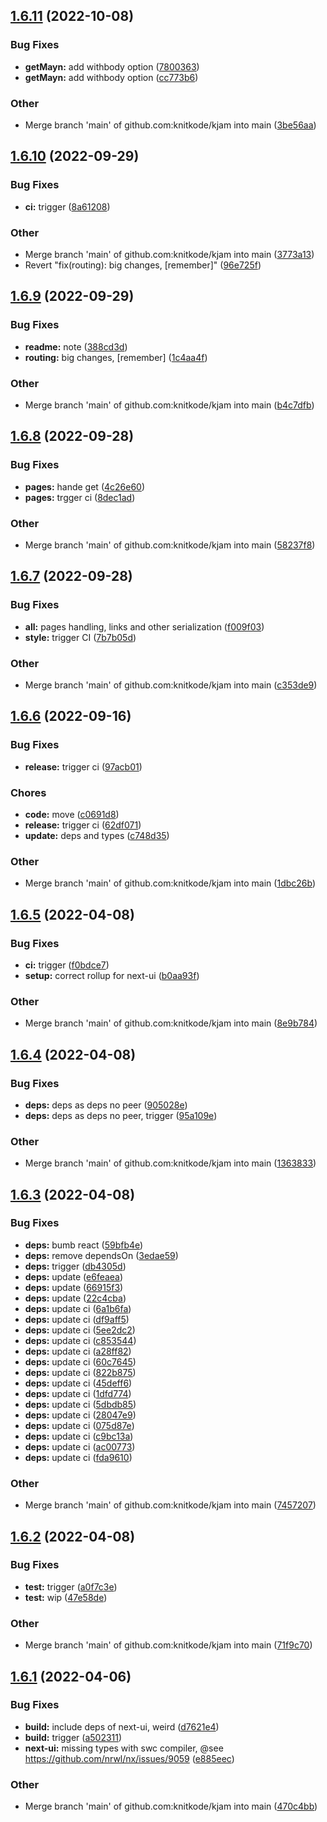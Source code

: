 ## [1.6.11](https://github.com/knitkode/kjam/compare/v1.6.10...v1.6.11) (2022-10-08)

### Bug Fixes

- **getMayn:** add withbody option ([7800363](https://github.com/knitkode/kjam/commit/7800363a383b0c0a13354fb8d10a58b35ceaf3e7))
- **getMayn:** add withbody option ([cc773b6](https://github.com/knitkode/kjam/commit/cc773b61a1f2aaef8b5b491513228a1effebecfe))

### Other

- Merge branch 'main' of github.com:knitkode/kjam into main ([3be56aa](https://github.com/knitkode/kjam/commit/3be56aa955416cd36e0bcdc627056fddaaa5d5a3))

## [1.6.10](https://github.com/knitkode/kjam/compare/v1.6.9...v1.6.10) (2022-09-29)

### Bug Fixes

- **ci:** trigger ([8a61208](https://github.com/knitkode/kjam/commit/8a6120861bd8fec71b8e26bbdeb468c198beffc6))

### Other

- Merge branch 'main' of github.com:knitkode/kjam into main ([3773a13](https://github.com/knitkode/kjam/commit/3773a134930854b94d19d8672b63e35f304abce4))
- Revert "fix(routing): big changes, [remember]" ([96e725f](https://github.com/knitkode/kjam/commit/96e725fc7e3570b0ac96f8a51d68147a4237aaf7))

## [1.6.9](https://github.com/knitkode/kjam/compare/v1.6.8...v1.6.9) (2022-09-29)

### Bug Fixes

- **readme:** note ([388cd3d](https://github.com/knitkode/kjam/commit/388cd3d9672282a185c8cc39dd41d99d561d907a))
- **routing:** big changes, [remember] ([1c4aa4f](https://github.com/knitkode/kjam/commit/1c4aa4f39443a7f3603a7f09a08e0c93b4086b81))

### Other

- Merge branch 'main' of github.com:knitkode/kjam into main ([b4c7dfb](https://github.com/knitkode/kjam/commit/b4c7dfb9f6600fbbdf7547effb43a7794b227b0e))

## [1.6.8](https://github.com/knitkode/kjam/compare/v1.6.7...v1.6.8) (2022-09-28)

### Bug Fixes

- **pages:** hande get ([4c26e60](https://github.com/knitkode/kjam/commit/4c26e60a5222f4b2025536d4c710fbe8e5d6e854))
- **pages:** trgger ci ([8dec1ad](https://github.com/knitkode/kjam/commit/8dec1add09a8793b0614ff303b1624650e395cfb))

### Other

- Merge branch 'main' of github.com:knitkode/kjam into main ([58237f8](https://github.com/knitkode/kjam/commit/58237f8029652215f131fd5c62a2964b64a4c79d))

## [1.6.7](https://github.com/knitkode/kjam/compare/v1.6.6...v1.6.7) (2022-09-28)

### Bug Fixes

- **all:** pages handling, links and other serialization ([f009f03](https://github.com/knitkode/kjam/commit/f009f0333c16973e97907bf46285338999fb693d))
- **style:** trigger CI ([7b7b05d](https://github.com/knitkode/kjam/commit/7b7b05d3c6252907cd044409395a7eea02f731bd))

### Other

- Merge branch 'main' of github.com:knitkode/kjam into main ([c353de9](https://github.com/knitkode/kjam/commit/c353de99521616e5cb5f0760b7bb37164a1fe093))

## [1.6.6](https://github.com/knitkode/kjam/compare/v1.6.5...v1.6.6) (2022-09-16)

### Bug Fixes

- **release:** trigger ci ([97acb01](https://github.com/knitkode/kjam/commit/97acb012d693046b1b3cde1baaa818b7f9d18188))

### Chores

- **code:** move ([c0691d8](https://github.com/knitkode/kjam/commit/c0691d8aa6a5d0c689df01236896deb16fbb7060))
- **release:** trigger ci ([62df071](https://github.com/knitkode/kjam/commit/62df0718222ac069f6a6a89f3594daac3b862742))
- **update:** deps and types ([c748d35](https://github.com/knitkode/kjam/commit/c748d35138b2d5dc15ea81ed6f6670330e4b0bdb))

### Other

- Merge branch 'main' of github.com:knitkode/kjam into main ([1dbc26b](https://github.com/knitkode/kjam/commit/1dbc26b51907da41d3915209fdedaa732dc7aaa5))

## [1.6.5](https://github.com/knitkode/kjam/compare/v1.6.4...v1.6.5) (2022-04-08)

### Bug Fixes

- **ci:** trigger ([f0bdce7](https://github.com/knitkode/kjam/commit/f0bdce7225d6a8b0f9c768da15a4cfbb6f589f99))
- **setup:** correct rollup for next-ui ([b0aa93f](https://github.com/knitkode/kjam/commit/b0aa93fc8e245a0f778e54bace34cec405f01ad0))

### Other

- Merge branch 'main' of github.com:knitkode/kjam into main ([8e9b784](https://github.com/knitkode/kjam/commit/8e9b784e725d7d8464ca6acd80ce72623cfe60d8))

## [1.6.4](https://github.com/knitkode/kjam/compare/v1.6.3...v1.6.4) (2022-04-08)

### Bug Fixes

- **deps:** deps as deps no peer ([905028e](https://github.com/knitkode/kjam/commit/905028e504321bbefd9c45c6dd13271c66b93325))
- **deps:** deps as deps no peer, trigger ([95a109e](https://github.com/knitkode/kjam/commit/95a109e00893ab28b498f82428486ea9a0b11b57))

### Other

- Merge branch 'main' of github.com:knitkode/kjam into main ([1363833](https://github.com/knitkode/kjam/commit/1363833739c0d0e9684b43a1d253d3200e0c7793))

## [1.6.3](https://github.com/knitkode/kjam/compare/v1.6.2...v1.6.3) (2022-04-08)

### Bug Fixes

- **deps:** bumb react ([59bfb4e](https://github.com/knitkode/kjam/commit/59bfb4ed3c743524c5bbbf71b73791f5537c12e9))
- **deps:** remove dependsOn ([3edae59](https://github.com/knitkode/kjam/commit/3edae59bbcd720af5a466f5c2b20f5cce8a7c161))
- **deps:** trigger ([db4305d](https://github.com/knitkode/kjam/commit/db4305d1ee3a1f1956d1b993259502e52788f89b))
- **deps:** update ([e6feaea](https://github.com/knitkode/kjam/commit/e6feaea3874a741703f6a76d04d5c3e0362f9cbc))
- **deps:** update ([66915f3](https://github.com/knitkode/kjam/commit/66915f39f3df9c3533ccc50c1358889da1addfd6))
- **deps:** update ([22c4cba](https://github.com/knitkode/kjam/commit/22c4cbac493e970504f443c07aaa33c9f9a7ebaa))
- **deps:** update ci ([6a1b6fa](https://github.com/knitkode/kjam/commit/6a1b6fa94dadfaadd18719e2695795cdc5a2a36b))
- **deps:** update ci ([df9aff5](https://github.com/knitkode/kjam/commit/df9aff5951e219477226fdc7d3e4470d58bfd219))
- **deps:** update ci ([5ee2dc2](https://github.com/knitkode/kjam/commit/5ee2dc2879391c243119011832aee505b962465b))
- **deps:** update ci ([c853544](https://github.com/knitkode/kjam/commit/c85354456396c7d03bc5603819dbc37e0ab53956))
- **deps:** update ci ([a28ff82](https://github.com/knitkode/kjam/commit/a28ff82aceaf715b916e32bcd157eb1a7bb5df0f))
- **deps:** update ci ([60c7645](https://github.com/knitkode/kjam/commit/60c7645c0182d37a3f59dca47057ea2cc1a9f06a))
- **deps:** update ci ([822b875](https://github.com/knitkode/kjam/commit/822b875505675e761a22ad00e7c219f537d407fb))
- **deps:** update ci ([45deff6](https://github.com/knitkode/kjam/commit/45deff695ebd4c8a89b533a4f8de582e8aa74ec6))
- **deps:** update ci ([1dfd774](https://github.com/knitkode/kjam/commit/1dfd774014c6434bfab4fd6c75b47cc81d735c44))
- **deps:** update ci ([5dbdb85](https://github.com/knitkode/kjam/commit/5dbdb853648e171b9fc04772337ac15339561d58))
- **deps:** update ci ([28047e9](https://github.com/knitkode/kjam/commit/28047e9e815b72296aac07ecafbe9424174956af))
- **deps:** update ci ([075d87e](https://github.com/knitkode/kjam/commit/075d87eaf7f65461ed3b1c2673dbde6506cbf726))
- **deps:** update ci ([c9bc13a](https://github.com/knitkode/kjam/commit/c9bc13a33bc74076a9b86e4bfad8247a83a62964))
- **deps:** update ci ([ac00773](https://github.com/knitkode/kjam/commit/ac0077389f8a4223645a4a28e98eef332673f150))
- **deps:** update ci ([fda9610](https://github.com/knitkode/kjam/commit/fda96102f336a76e1552e3e2bf75aa441cab078a))

### Other

- Merge branch 'main' of github.com:knitkode/kjam into main ([7457207](https://github.com/knitkode/kjam/commit/7457207bd1166c06a875f18fbcf1597819b9d6d9))

## [1.6.2](https://github.com/knitkode/kjam/compare/v1.6.1...v1.6.2) (2022-04-08)

### Bug Fixes

- **test:** trigger ([a0f7c3e](https://github.com/knitkode/kjam/commit/a0f7c3e30b98ed12eb2cbb8c9a90d05bd7edccba))
- **test:** wip ([47e58de](https://github.com/knitkode/kjam/commit/47e58deba3b7e70b472ca1572f972ba5b4cb097a))

### Other

- Merge branch 'main' of github.com:knitkode/kjam into main ([71f9c70](https://github.com/knitkode/kjam/commit/71f9c70d17ee45bdb2a08125b815fe6ca856707a))

## [1.6.1](https://github.com/knitkode/kjam/compare/v1.6.0...v1.6.1) (2022-04-06)

### Bug Fixes

- **build:** include deps of next-ui, weird ([d7621e4](https://github.com/knitkode/kjam/commit/d7621e4adeea835281c86d76289e85c5f44f1756))
- **build:** trigger ([a502311](https://github.com/knitkode/kjam/commit/a502311f6dd0b4cc730dac7e85d6637bdd025ac8))
- **next-ui:** missing types with swc compiler, @see https://github.com/nrwl/nx/issues/9059 ([e885eec](https://github.com/knitkode/kjam/commit/e885eec9c4791f851a8a4142153f8040179b713f))

### Other

- Merge branch 'main' of github.com:knitkode/kjam into main ([470c4bb](https://github.com/knitkode/kjam/commit/470c4bbc1670b6f64f627947007e555786c1d90b))
